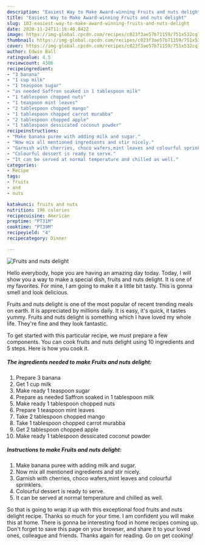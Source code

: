 ```yaml
---
description: "Easiest Way to Make Award-winning Fruits and nuts delight"
title: "Easiest Way to Make Award-winning Fruits and nuts delight"
slug: 103-easiest-way-to-make-award-winning-fruits-and-nuts-delight
date: 2020-11-24T11:16:48.842Z
image: https://img-global.cpcdn.com/recipes/c023f3ae57b71159/751x532cq70/fruits-and-nuts-delight-recipe-main-photo.jpg
thumbnail: https://img-global.cpcdn.com/recipes/c023f3ae57b71159/751x532cq70/fruits-and-nuts-delight-recipe-main-photo.jpg
cover: https://img-global.cpcdn.com/recipes/c023f3ae57b71159/751x532cq70/fruits-and-nuts-delight-recipe-main-photo.jpg
author: Edwin Ball
ratingvalue: 4.5
reviewcount: 4306
recipeingredient:
- "3 banana"
- "1 cup milk"
- "1 teaspoon sugar"
- "as needed Saffron soaked in 1 tablespoon milk"
- "1 tablespoon chopped nuts"
- "1 teaspoon mint leaves"
- "2 tablespoon chopped mango"
- "1 tablespoon chopped carrot murabba"
- "2 tablespoon chopped apple"
- "1 tablespoon dessicated coconut powder"
recipeinstructions:
- "Make banana puree with adding milk and sugar."
- "Now mix all mentioned ingredients and stir nicely."
- "Garnish with cherries, choco wafers,mint leaves and colourful sprinklers."
- "Colourful dessert is ready to serve."
- "It can be served at normal temperature and chilled as well."
categories:
- Recipe
tags:
- fruits
- and
- nuts

katakunci: fruits and nuts 
nutrition: 196 calories
recipecuisine: American
preptime: "PT31M"
cooktime: "PT39M"
recipeyield: "4"
recipecategory: Dinner

---
```



![Fruits and nuts delight](https://img-global.cpcdn.com/recipes/c023f3ae57b71159/751x532cq70/fruits-and-nuts-delight-recipe-main-photo.jpg)

Hello everybody, hope you are having an amazing day today. Today, I will show you a way to make a special dish, fruits and nuts delight. It is one of my favorites. For mine, I am going to make it a little bit tasty. This is gonna smell and look delicious.



Fruits and nuts delight is one of the most popular of recent trending meals on earth. It is appreciated by millions daily. It is easy, it's quick, it tastes yummy. Fruits and nuts delight is something which I have loved my whole life. They're fine and they look fantastic.


To get started with this particular recipe, we must prepare a few components. You can cook fruits and nuts delight using 10 ingredients and 5 steps. Here is how you cook it.

<!--inarticleads1-->

##### The ingredients needed to make Fruits and nuts delight:

1. Prepare 3 banana
1. Get 1 cup milk
1. Make ready 1 teaspoon sugar
1. Prepare as needed Saffron soaked in 1 tablespoon milk
1. Make ready 1 tablespoon chopped nuts
1. Prepare 1 teaspoon mint leaves
1. Take 2 tablespoon chopped mango
1. Take 1 tablespoon chopped carrot murabba
1. Get 2 tablespoon chopped apple
1. Make ready 1 tablespoon dessicated coconut powder




<!--inarticleads2-->

##### Instructions to make Fruits and nuts delight:

1. Make banana puree with adding milk and sugar.
1. Now mix all mentioned ingredients and stir nicely.
1. Garnish with cherries, choco wafers,mint leaves and colourful sprinklers.
1. Colourful dessert is ready to serve.
1. It can be served at normal temperature and chilled as well.




So that is going to wrap it up with this exceptional food fruits and nuts delight recipe. Thanks so much for your time. I am confident you will make this at home. There is gonna be interesting food in home recipes coming up. Don't forget to save this page on your browser, and share it to your loved ones, colleague and friends. Thanks again for reading. Go on get cooking!
